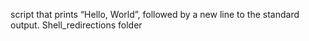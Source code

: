 script that prints “Hello, World”, followed by a new line to the standard output.
Shell_redirections folder
